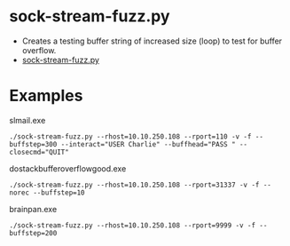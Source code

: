 # sock-stream-fuzz.py

* Creates a testing buffer string of increased size (loop) to test for buffer overflow.
* [sock-stream-fuzz.py](https://github.com/isabellecda/cyber-scripts/blob/main/buffer-overflow/sock-stream-fuzz.py)

# Examples

slmail.exe
```
./sock-stream-fuzz.py --rhost=10.10.250.108 --rport=110 -v -f --buffstep=300 --interact="USER Charlie" --buffhead="PASS " --closecmd="QUIT"
```

dostackbufferoverflowgood.exe
```
./sock-stream-fuzz.py --rhost=10.10.250.108 --rport=31337 -v -f --norec --buffstep=10
```

brainpan.exe
```
./sock-stream-fuzz.py --rhost=10.10.250.108 --rport=9999 -v -f --buffstep=200
```
